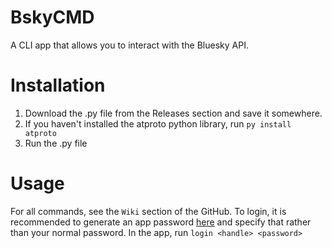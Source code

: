 # BskyCMD
 A CLI app that allows you to interact with the Bluesky API.
# Installation
 1. Download the .py file from the Releases section and save it somewhere.
 2. If you haven't installed the atproto python library, run ``py install atproto``
 3. Run the .py file
# Usage
 For all commands, see the ``Wiki`` section of the GitHub.
 To login, it is recommended to generate an app password [here](https://bsky.app/settings/app-passwords) and specify that rather than your normal password.
 In the app, run ``login <handle> <password>``
 
